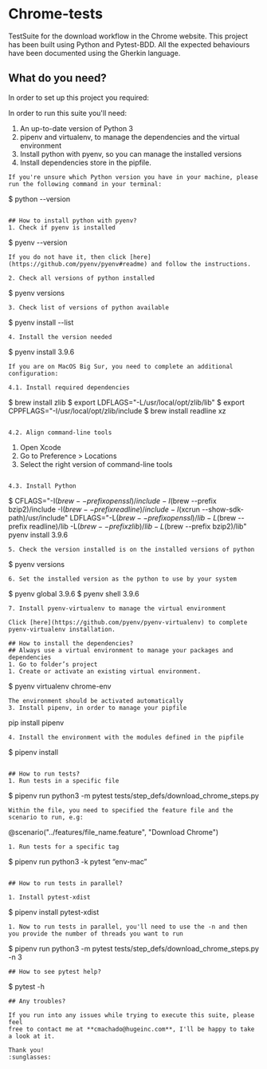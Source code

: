 # Chrome-tests
TestSuite for the download workflow in the Chrome website. This project
has been built using Python and Pytest-BDD. All the expected behaviours
have been documented using the Gherkin language.


## What do you need?
In order to set up this project you required: 

In order to run this suite you'll need:
1. An up-to-date version of Python 3
1. pipenv and virtualenv, to manage the dependencies and the virtual environment   
1. Install python with pyenv, so you can manage the installed versions
1. Install dependencies store in the pipfile.

```
If you're unsure which Python version you have in your machine, please run the following command in your terminal:
```
$ python --version
```

## How to install python with pyenv?
1. Check if pyenv is installed
```
$ pyenv --version
```
If you do not have it, then click [here](https://github.com/pyenv/pyenv#readme) and follow the instructions. 

2. Check all versions of python installed
```
$ pyenv versions
```
3. Check list of versions of python available 
```
$ pyenv install --list
```
4. Install the version needed  
```
$ pyenv install 3.9.6
```
If you are on MacOS Big Sur, you need to complete an additional configuration:

4.1. Install required dependencies
```
$ brew install zlib
$ export LDFLAGS="-L/usr/local/opt/zlib/lib" 
$ export CPPFLAGS="-I/usr/local/opt/zlib/include
$ brew install readline xz
```

4.2. Align command-line tools
```
1. Open Xcode
2. Go to Preference > Locations
3. Select the right version of command-line tools 
```

4.3. Install Python
```
$ CFLAGS="-I$(brew --prefix openssl)/include -I$(brew --prefix bzip2)/include -I$(brew --prefix readline)/include 
-I$(xcrun --show-sdk-path)/usr/include" LDFLAGS="-L$(brew --prefix openssl)/lib -L$(brew --prefix readline)/lib 
-L$(brew --prefix zlib)/lib -L$(brew --prefix bzip2)/lib" pyenv install 3.9.6
```
5. Check the version installed is on the installed versions of python 
```
$ pyenv versions
```
6. Set the installed version as the python to use by your system 
```
$ pyenv global 3.9.6
$ pyenv shell 3.9.6
```
7. Install pyenv-virtualenv to manage the virtual environment

Click [here](https://github.com/pyenv/pyenv-virtualenv) to complete pyenv-virtualenv installation. 

## How to install the dependencies?
## Always use a virtual environment to manage your packages and dependencies
1. Go to folder’s project
1. Create or activate an existing virtual environment.
```
$ pyenv virtualenv chrome-env
```   
The environment should be activated automatically
3. Install pipenv, in order to manage your pipfile
``` 
pip install pipenv
```    
4. Install the environment with the modules defined in the pipfile 
```
$ pipenv install
```

## How to run tests?
1. Run tests in a specific file
```
$ pipenv run python3 -m pytest tests/step_defs/download_chrome_steps.py
```
Within the file, you need to specified the feature file and the scenario to run, e.g:
```
@scenario("../features/file_name.feature", "Download Chrome")
```
1. Run tests for a specific tag
```
$ pipenv run python3 -k pytest “env-mac”
```

## How to run tests in parallel?

1. Install pytest-xdist
```
$ pipenv install pytest-xdist
```
1. Now to run tests in parallel, you'll need to use the -n and then you provide the number of threads you want to run
```
$ pipenv run python3 -m pytest tests/step_defs/download_chrome_steps.py -n 3
```
## How to see pytest help?
```
$ pytest -h
```
## Any troubles?

If you run into any issues while trying to execute this suite, please feel 
free to contact me at **cmachado@hugeinc.com**, I'll be happy to take a look at it.   

Thank you! 
:sunglasses:
